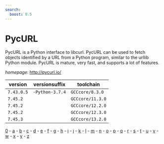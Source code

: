 ```yaml
---
search:
  boost: 0.5
---
```

# PycURL

PycURL is a Python interface to libcurl. PycURL can be used to fetch objects identified by a URL  from a Python program, similar to the urllib Python module. PycURL is mature, very fast, and supports a lot of  features.

*homepage*: <http://pycurl.io/>

version | versionsuffix | toolchain
--------|---------------|----------
``7.43.0.5`` | ``-Python-3.7.4`` | ``GCCcore/8.3.0``
``7.45.2`` |  | ``GCCcore/11.3.0``
``7.45.2`` |  | ``GCCcore/12.2.0``
``7.45.2`` |  | ``GCCcore/12.3.0``
``7.45.3`` |  | ``GCCcore/13.2.0``

[0](../0/index.md) - [a](../a/index.md) - [b](../b/index.md) - [c](../c/index.md) - [d](../d/index.md) - [e](../e/index.md) - [f](../f/index.md) - [g](../g/index.md) - [h](../h/index.md) - [i](../i/index.md) - [j](../j/index.md) - [k](../k/index.md) - [l](../l/index.md) - [m](../m/index.md) - [n](../n/index.md) - [o](../o/index.md) - [p](../p/index.md) - [q](../q/index.md) - [r](../r/index.md) - [s](../s/index.md) - [t](../t/index.md) - [u](../u/index.md) - [v](../v/index.md) - [w](../w/index.md) - [x](../x/index.md) - [y](../y/index.md) - [z](../z/index.md)

